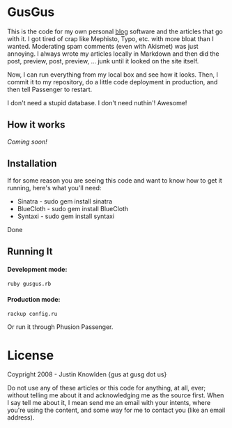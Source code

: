 # GusGus

This is the code for my own personal [blog](http://gusg.us) software and the articles that go with it. I got tired of crap like Mephisto, Typo, etc. with more bloat than I wanted. Moderating spam comments (even with Akismet) was just annoying. I always wrote my articles locally in Markdown and then did the post, preview, post, preview, ... junk until it looked on the site itself.

Now, I can run everything from my local box and see how it looks. Then, I commit it to my repository, do a little code deployment in production, and then tell Passenger to restart.

I don't need a stupid database. I don't need nuthin'! Awesome!

## How it works

*Coming soon!*

## Installation

If for some reason you are seeing this code and want to know how to get it running, here's what you'll need:

* Sinatra - sudo gem install sinatra
* BlueCloth - sudo gem install BlueCloth
* Syntaxi - sudo gem install syntaxi

Done

## Running It

#### Development mode:

    ruby gusgus.rb

#### Production mode:

    rackup config.ru

Or run it through Phusion Passenger.

# License

Coypright 2008 - Justin Knowlden {gus at gusg dot us}

Do not use any of these articles or this code for anything, at all, ever; without telling me about it and acknowledging me as the source first. When I say tell me about it, I mean send me an email with your intents, where you're using the content, and some way for me to contact you (like an email address).
